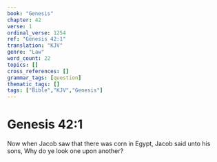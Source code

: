 ```yaml
---
book: "Genesis"
chapter: 42
verse: 1
ordinal_verse: 1254
ref: "Genesis 42:1"
translation: "KJV"
genre: "Law"
word_count: 22
topics: []
cross_references: []
grammar_tags: [question]
thematic_tags: []
tags: ["Bible","KJV","Genesis"]
---
```


# Genesis 42:1

Now when Jacob saw that there was corn in Egypt, Jacob said unto his sons, Why do ye look one upon another?
